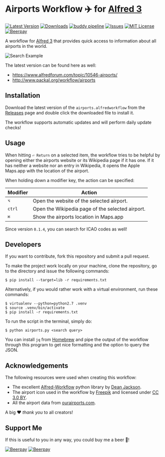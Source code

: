 # Airports Workflow ✈️ for [Alfred 3](http://www.alfredapp.com)

[![Latest Version](https://img.shields.io/github/tag/otherguy/alfred-airports-workflow.svg?style=flat-square&label=release)](https://github.com/otherguy/alfred-airports-workflow/tags)
[![Downloads](https://img.shields.io/github/downloads/otherguy/alfred-airports-workflow/total.svg?style=flat-square)](https://github.com/otherguy/alfred-airports-workflow/releases)
[![buddy pipeline](https://app.buddy.works/basecamp/alfred-airports-workflow/pipelines/pipeline/182159/badge.svg?style=flat-square&token=5f3e3024675ba4b8ce4f11118a08d5999d1cfa2cbb5e09e60f82928a315e54cc)](https://app.buddy.works/basecamp/alfred-airports-workflow/pipelines/pipeline/182159)
[![Issues](https://img.shields.io/github/issues/otherguy/alfred-airports-workflow.svg?style=flat-square)](https://github.com/otherguy/alfred-airports-workflow/issues)
[![MIT License](https://img.shields.io/badge/license-MIT-blue.svg?style=flat-square)](LICENSE.md)
[![Beerpay](https://img.shields.io/beerpay/otherguy/alfred-airports-workflow.svg?style=flat-square)](https://beerpay.io/otherguy/alfred-airports-workflow)

A workflow for [Alfred 3](http://www.alfredapp.com) that provides quick access to information about all airports in the world.

![Search Example](resources/screencast-1-resized.gif)

The latest version can be found here as well:

* https://www.alfredforum.com/topic/10546-airports/
* http://www.packal.org/workflow/airports

## Installation

Download the latest version of the `airports.alfredworkflow` from the [Releases](https://github.com/otherguy/alfred-airports-workflow/releases) page and double click the downloaded file to install it.

The workflow supports automatic updates and will perform daily update checks!

## Usage

When hitting `⏎ Return` on a selected item, the workflow tries to be helpful by opening either the airports website or its Wikipedia page if it has one. If it has neither a website nor an entry in Wikipedia, it opens the Apple Maps.app with the location of the airport.

When holding down a modifier key, the action can be specified:

| Modifier | Action                                           |
|----------|--------------------------------------------------|
| `⌥`      | Open the website of the selected airport.        |
| `ctrl`   | Open the Wikipedia page of the selected airport. |
| `⌘`      | Show the airports location in Maps.app           |

Since version `0.1.4`, you can search for ICAO codes as well!

## Developers

If you want to contribute, fork this repository and submit a pull request.

To make the project work locally on your machine, clone the repository, go to the directory and issue the following commands:

    $ pip install --target=lib -r requirements.txt

Alternatively, if you would rather work with a virtual environment, run these commands:

    $ virtualenv --python=python2.7 .venv
    $ source .venv/bin/activate
    $ pip install -r requirements.txt

To run the script in the terminal, simply do:

    $ python airports.py <search query>

You can install `jq` from [Homebrew](https://brew.sh) and pipe the output of the workflow through this program to get nice formatting and the option to query the JSON.

## Acknowledgements

The following resources were used when creating this workflow:

* The excellent [Alfred-Workflow](https://github.com/deanishe/alfred-workflow) python library by [Dean Jackson](https://github.com/deanishe).
* The airport icon used in the workflow by [Freepik](http://www.freepik.com) and licensed under [CC 3.0 BY](http://creativecommons.org/licenses/by/3.0/).
* All the airport data from [ourairports.com](http://ourairports.com/).

A big ♥️ _thank you_ to all creators!

## Support Me

If this is useful to you in any way, you could buy me a beer 🍺! 

[![Beerpay](https://beerpay.io/otherguy/alfred-airports-workflow/badge.svg?style=beer-square)](https://beerpay.io/otherguy/alfred-airports-workflow)  [![Beerpay](https://beerpay.io/otherguy/alfred-airports-workflow/make-wish.svg?style=flat-square)](https://beerpay.io/otherguy/alfred-airports-workflow?focus=wish)
